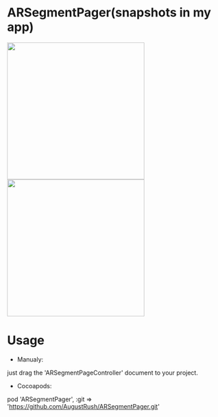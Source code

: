 # ARSegmentPager(snapshots in my app)

<img src="https://github.com/AugustRush/ARSegmentPager/blob/master/IMG_0083.PNG" width="320">
<img src="https://github.com/AugustRush/ARSegmentPager/blob/master/IMG_0085.PNG" width="320">

# Usage

* Manualy:

just drag the 'ARSegmentPageController' document to your project.

* Cocoapods:

pod 'ARSegmentPager', :git => 'https://github.com/AugustRush/ARSegmentPager.git'